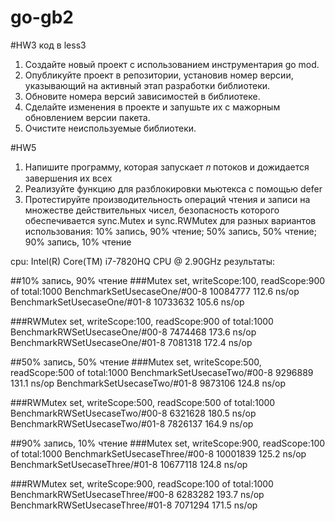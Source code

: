 # go-gb2


#HW3 
код в less3
1. Создайте новый проект с использованием инструментария go mod.
2. Опубликуйте проект в репозитории, установив номер версии, указывающий на активный этап
   разработки библиотеки.
3. Обновите номера версий зависимостей в библиотеке.
4. Сделайте изменения в проекте и запушьте их с мажорным обновлением версии пакета.
5. Очистите неиспользуемые библиотеки.

#HW5
1. Напишите программу, которая запускает 𝑛 потоков и дожидается завершения их всех
2. Реализуйте функцию для разблокировки мьютекса с помощью defer
3. Протестируйте производительность операций чтения и записи на множестве
   действительных чисел, безопасность которого обеспечивается sync.Mutex и sync.RWMutex для разных вариантов использования: 10% запись, 90% чтение; 50% запись, 50% чтение; 90% запись, 10% чтение
   
cpu: Intel(R) Core(TM) i7-7820HQ CPU @ 2.90GHz результаты:

##10% запись, 90% чтение
###Mutex set, writeScope:100, readScope:900 of total:1000
BenchmarkSetUsecaseOne/#00-8   	10084777	       112.6 ns/op
BenchmarkSetUsecaseOne/#01-8   	10733632	       105.6 ns/op

###RWMutex set, writeScope:100, readScope:900 of total:1000
BenchmarkRWSetUsecaseOne/#00-8 	 7474468	       173.6 ns/op
BenchmarkRWSetUsecaseOne/#01-8 	 7081318	       172.4 ns/op

##50% запись, 50% чтение
###Mutex set, writeScope:500, readScope:500 of total:1000
BenchmarkSetUsecaseTwo/#00-8   	 9296889	       131.1 ns/op
BenchmarkSetUsecaseTwo/#01-8   	 9873106	       124.8 ns/op

###RWMutex set, writeScope:500, readScope:500 of total:1000
BenchmarkRWSetUsecaseTwo/#00-8 	 6321628	       180.5 ns/op
BenchmarkRWSetUsecaseTwo/#01-8 	 7826137	       164.9 ns/op

##90% запись, 10% чтение
###Mutex set, writeScope:900, readScope:100 of total:1000
BenchmarkSetUsecaseThree/#00-8 	10001839	       125.2 ns/op
BenchmarkSetUsecaseThree/#01-8 	10677118	       124.8 ns/op

###RWMutex set, writeScope:900, readScope:100 of total:1000
BenchmarkRWSetUsecaseThree/#00-8         	 6283282	       193.7 ns/op
BenchmarkRWSetUsecaseThree/#01-8         	 7071294	       171.5 ns/op
